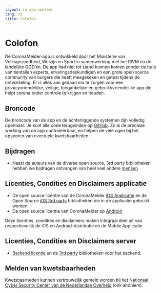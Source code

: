 ```yaml
---
layout: in-app-content
lang: nl
title: Colofon
---
```


# Colofon

De CoronaMelder-app is ontwikkeld door het Ministerie van Volksgezondheid,
Welzijn en Sport in samenwerking met het RIVM en de landelijke GGD’en. De app
had niet tot stand kunnen komen zonder de hulp van tientallen experts,
ervaringsdeskundigen en een grote open source community van burgers die heeft
meegekeken en getest tijdens de ontwikkeling. Er is alles aan gedaan om te
zorgen voor een privacyvriendelijke, veilige, toegankelijke en
gebruiksvriendelijke app die helpt corona onder controle te krijgen en houden.

## Broncode

De broncode van de app en de achterliggende systemen zijn volledig openbaar. Je
kunt alle code terugvinden op [GitHub](https://github.com/minvws). Zo is de
precieze werking van de app controleerbaar, en helpen de vele ogen bij het
opsporen van eventuele kwetsbaarheden.

## Bijdragen

- Naast de auteurs van de diverse open source, 3rd party bibliotheken hebben we
  bijdragen ontvangen van heel veel andere
  [mensen](https://raw.githubusercontent.com/minvws/nl-covid19-notification-app-design/master/%E2%9D%A4%EF%B8%8F)

## Licenties, Condities en Disclaimers applicatie

- De open source licentie van de CoronaMelder
  [iOS Applicatie](https://github.com/minvws/nl-covid19-notification-app-ios/blob/master/LICENSES.md)
  en de Open Source
  [iOS 3rd party](https://github.com/minvws/nl-covid19-notification-app-ios/tree/master/licenses)
  bibliotheken die in de applicatie gebruikt worden
- De open source licentie van CoronaMelder op
  [Android](https://github.com/minvws/nl-covid19-notification-app-android/blob/master/LICENSES.md)

Deze licenties, condities en disclaimers maken integraal deel uit van
respectievelijk de iOS en Android-distributie en de Mobile Applicatie.

## Licenties, Condities en Disclaimers server

- [Backend licentie](https://github.com/minvws/nl-covid19-notification-app-backend/blob/master/LICENSES.md)
  en de
  [3rd party](https://github.com/minvws/nl-covid19-notification-app-backend/tree/master/LICENSE)
  bibliotheken voor het backend.

## Melden van kwetsbaarheden

Kwetsbaarheden kunnen vertrouwelijk gemeld worden bij het
[Nationaal Cyber Security Center van de Nederlandse Overheid](https://www.ncsc.nl/contact/kwetsbaarheid-melden)
(ook anoniem).
